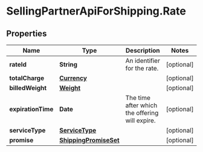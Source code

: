 # SellingPartnerApiForShipping.Rate

## Properties
Name | Type | Description | Notes
------------ | ------------- | ------------- | -------------
**rateId** | **String** | An identifier for the rate. | [optional] 
**totalCharge** | [**Currency**](Currency.md) |  | [optional] 
**billedWeight** | [**Weight**](Weight.md) |  | [optional] 
**expirationTime** | **Date** | The time after which the offering will expire. | [optional] 
**serviceType** | [**ServiceType**](ServiceType.md) |  | [optional] 
**promise** | [**ShippingPromiseSet**](ShippingPromiseSet.md) |  | [optional] 
